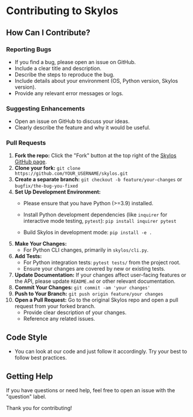 # Contributing to Skylos

## How Can I Contribute?

### Reporting Bugs
- If you find a bug, please open an issue on GitHub.
- Include a clear title and description.
- Describe the steps to reproduce the bug.
- Include details about your environment (OS, Python version, Skylos version).
- Provide any relevant error messages or logs.

### Suggesting Enhancements
- Open an issue on GitHub to discuss your ideas.
- Clearly describe the feature and why it would be useful.

### Pull Requests

1.  **Fork the repo:** Click the "Fork" button at the top right of the [Skylos GitHub page](https://github.com/duriantaco/skylos).
2.  **Clone your fork:** `git clone https://github.com/YOUR_USERNAME/skylos.git`
3.  **Create a separate branch:** `git checkout -b feature/your-changes` or `bugfix/the-bug-you-fixed`
4.  **Set Up Development Environment:**
    * Please ensure that you have Python (>=3.9) installed.

    * Install Python development dependencies (like `inquirer` for interactive mode testing, `pytest`): `pip install inquirer pytest`
    * Build Skylos in development mode: `pip install -e .`
5.  **Make Your Changes:**
    * For Python CLI changes, primarily in `skylos/cli.py`.
6.  **Add Tests:**
    * For Python integration tests: `pytest tests/` from the project root.
    * Ensure your changes are covered by new or existing tests.
7.  **Update Documentation:** If your changes affect user-facing features or the API, please update `README.md` or other relevant documentation.
8.  **Commit Your Changes:** `git commit -am 'your changes'`
9.  **Push to Your Branch:** `git push origin feature/your changes`
10. **Open a Pull Request:** Go to the original Skylos repo and open a pull request from your forked branch.
    * Provide clear description of your changes.
    * Reference any related issues.

## Code Style
- You can look at our code and just follow it accordingly. Try your best to follow best practices. 

## Getting Help
If you have questions or need help, feel free to open an issue with the "question" label.

Thank you for contributing!